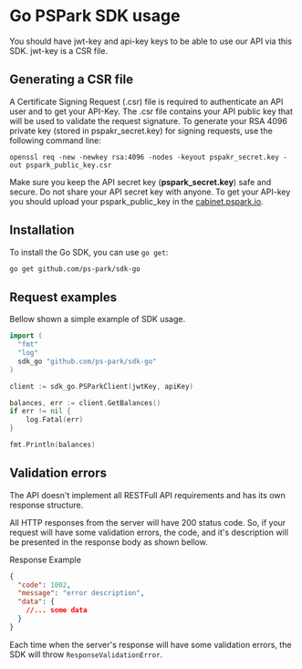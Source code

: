 # Go PSPark SDK usage

You should have jwt-key and api-key keys to be able to use our API via this SDK. jwt-key is a CSR file.

## Generating a CSR file

A Certificate Signing Request (.csr) file is required to authenticate an API user and to get your API-Key. The .csr file contains your API public key that will be used to validate the request signature. To generate your RSA 4096 private key (stored in pspakr_secret.key) for signing requests, use the following command line:

```
openssl req -new -newkey rsa:4096 -nodes -keyout pspakr_secret.key -out pspark_public_key.csr
```

Make sure you keep the API secret key (**pspark_secret.key**) safe and secure. Do not share your API secret key with anyone. To get your API-key you should upload your pspark_public_key in the [cabinet.pspark.io](https://cabinet.pspark.io).

## Installation

To install the Go SDK, you can use `go get`:

```bash
go get github.com/ps-park/sdk-go
```

## Request examples

Bellow shown a simple example of SDK usage.

```go
import (
  "fmt"
  "log"
  sdk_go "github.com/ps-park/sdk-go"
)

client := sdk_go.PSParkClient(jwtKey, apiKey)

balances, err := client.GetBalances()
if err != nil {
    log.Fatal(err)
}

fmt.Println(balances)

```

## Validation errors

The API doesn't implement all RESTFull API requirements and has its own response structure.

All HTTP responses from the server will have 200 status code. So, if your request will have some validation errors, the code, and it's description will be presented in the response body as shown bellow.

Response Example

```json
{
  "code": 1002,
  "message": "error description",
  "data": {
    //... some data
  }
}
```

Each time when the server's response will have some validation errors, the SDK will throw `ResponseValidationError`.
